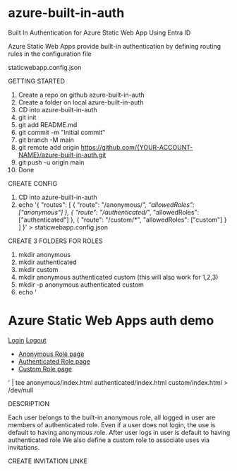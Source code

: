 # azure-built-in-auth
Built In Authentication for Azure Static Web App Using Entra ID

Azure Static Web Apps provide built-in authentication by defining routing rules in the configuration file

staticwebapp.config.json

GETTING STARTED
1. Create a repo on github azure-built-in-auth
2. Create a folder on local azure-built-in-auth
3. CD into azure-built-in-auth
4. git init
5. git add README.md
6. git commit -m "Initial commit"
7. git branch -M main
8. git remote add origin https://github.com/{YOUR-ACCOUNT-NAME}/azure-built-in-auth.git
9. git push -u origin main
10. Done

CREATE CONFIG

1. CD into azure-built-in-auth
2. echo '{
  "routes": [
    {
      "route": "/anonymous/*",
      "allowedRoles": ["anonymous"]
    },
    {
      "route": "/authenticated/*",
      "allowedRoles": ["authenticated"]
    },
    {
      "route": "/custom/*",
      "allowedRoles": ["custom"]
    }
  ]
}' > staticwebapp.config.json

CREATE 3 FOLDERS FOR ROLES
1. mkdir anonymous
2. mkdir authenticated
3. mkdir custom
4. mkdir anonymous authenticated custom (this will also work for 1,2,3)
5. mkdir -p anonymous authenticated custom
6. echo '<html lang="en">
<body>
    <h1>Azure Static Web Apps auth demo</h1>
    <div>
        <a href="/.auth/login/aad">Login</a>
        <a href="/.auth/logout">Logout</a>
    </div>
    <div>
        <ul>
            <li><a href="/anonymous/">Anonymous Role page</a></li>
            <li><a href="/authenticated/">Authenticated Role page</a></li>
            <li><a href="/custom/">Custom Role page</a></li>
        </ul>
    </div>
</body>
</html>' | tee anonymous/index.html authenticated/index.html custom/index.html > /dev/null

DESCRIPTION

Each user belongs to the built-in anonymous role, all logged in user are members of authenticated role.
Even if a user does not login, the use is default to having anonymous role.
After user logs in user is default to having authenticated role
We also define a custom role to associate uses via invitations.

CREATE INVITATION LINKE